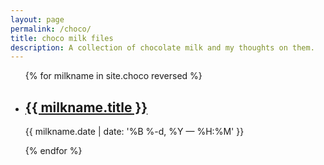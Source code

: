 ```yaml
---
layout: page
permalink: /choco/
title: choco milk files
description: A collection of chocolate milk and my thoughts on them.
---
```


<ul class="post-list">
{% for milkname in site.choco reversed %}
    <li>
        <h2><a class="poem-title" href="{{ milkname.url | milkname: site.baseurl }}">{{ milkname.title }}</a></h2>
        <p class="post-meta">{{ milkname.date | date: '%B %-d, %Y — %H:%M' }}</p>
      </li>
{% endfor %}
</ul>

